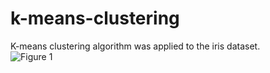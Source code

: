 # k-means-clustering
K-means clustering algorithm was applied to the iris dataset. <br>
![Figure 1](https://user-images.githubusercontent.com/60793259/129388287-c3b704bf-f198-423c-b927-207cbc270d82.png)
